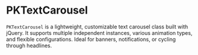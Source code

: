 # PKTextCarousel
`PKTextCarousel` is a lightweight, customizable text carousel class built with jQuery. It supports multiple independent instances, various animation types, and flexible configurations. Ideal for banners, notifications, or cycling through headlines.
